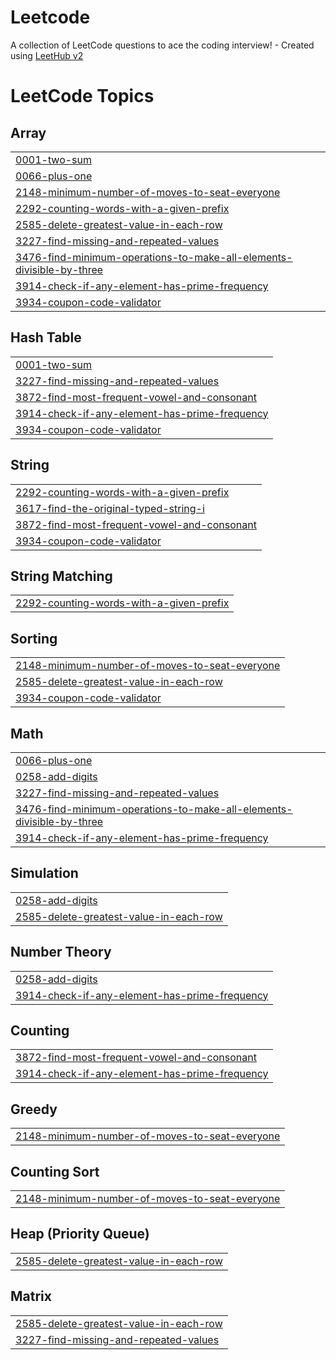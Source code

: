 # Leetcode
A collection of LeetCode questions to ace the coding interview! - Created using [LeetHub v2](https://github.com/arunbhardwaj/LeetHub-2.0)

<!---LeetCode Topics Start-->
# LeetCode Topics
## Array
|  |
| ------- |
| [0001-two-sum](https://github.com/jeejocj/Leetcode/tree/master/0001-two-sum) |
| [0066-plus-one](https://github.com/jeejocj/Leetcode/tree/master/0066-plus-one) |
| [2148-minimum-number-of-moves-to-seat-everyone](https://github.com/jeejocj/Leetcode/tree/master/2148-minimum-number-of-moves-to-seat-everyone) |
| [2292-counting-words-with-a-given-prefix](https://github.com/jeejocj/Leetcode/tree/master/2292-counting-words-with-a-given-prefix) |
| [2585-delete-greatest-value-in-each-row](https://github.com/jeejocj/Leetcode/tree/master/2585-delete-greatest-value-in-each-row) |
| [3227-find-missing-and-repeated-values](https://github.com/jeejocj/Leetcode/tree/master/3227-find-missing-and-repeated-values) |
| [3476-find-minimum-operations-to-make-all-elements-divisible-by-three](https://github.com/jeejocj/Leetcode/tree/master/3476-find-minimum-operations-to-make-all-elements-divisible-by-three) |
| [3914-check-if-any-element-has-prime-frequency](https://github.com/jeejocj/Leetcode/tree/master/3914-check-if-any-element-has-prime-frequency) |
| [3934-coupon-code-validator](https://github.com/jeejocj/Leetcode/tree/master/3934-coupon-code-validator) |
## Hash Table
|  |
| ------- |
| [0001-two-sum](https://github.com/jeejocj/Leetcode/tree/master/0001-two-sum) |
| [3227-find-missing-and-repeated-values](https://github.com/jeejocj/Leetcode/tree/master/3227-find-missing-and-repeated-values) |
| [3872-find-most-frequent-vowel-and-consonant](https://github.com/jeejocj/Leetcode/tree/master/3872-find-most-frequent-vowel-and-consonant) |
| [3914-check-if-any-element-has-prime-frequency](https://github.com/jeejocj/Leetcode/tree/master/3914-check-if-any-element-has-prime-frequency) |
| [3934-coupon-code-validator](https://github.com/jeejocj/Leetcode/tree/master/3934-coupon-code-validator) |
## String
|  |
| ------- |
| [2292-counting-words-with-a-given-prefix](https://github.com/jeejocj/Leetcode/tree/master/2292-counting-words-with-a-given-prefix) |
| [3617-find-the-original-typed-string-i](https://github.com/jeejocj/Leetcode/tree/master/3617-find-the-original-typed-string-i) |
| [3872-find-most-frequent-vowel-and-consonant](https://github.com/jeejocj/Leetcode/tree/master/3872-find-most-frequent-vowel-and-consonant) |
| [3934-coupon-code-validator](https://github.com/jeejocj/Leetcode/tree/master/3934-coupon-code-validator) |
## String Matching
|  |
| ------- |
| [2292-counting-words-with-a-given-prefix](https://github.com/jeejocj/Leetcode/tree/master/2292-counting-words-with-a-given-prefix) |
## Sorting
|  |
| ------- |
| [2148-minimum-number-of-moves-to-seat-everyone](https://github.com/jeejocj/Leetcode/tree/master/2148-minimum-number-of-moves-to-seat-everyone) |
| [2585-delete-greatest-value-in-each-row](https://github.com/jeejocj/Leetcode/tree/master/2585-delete-greatest-value-in-each-row) |
| [3934-coupon-code-validator](https://github.com/jeejocj/Leetcode/tree/master/3934-coupon-code-validator) |
## Math
|  |
| ------- |
| [0066-plus-one](https://github.com/jeejocj/Leetcode/tree/master/0066-plus-one) |
| [0258-add-digits](https://github.com/jeejocj/Leetcode/tree/master/0258-add-digits) |
| [3227-find-missing-and-repeated-values](https://github.com/jeejocj/Leetcode/tree/master/3227-find-missing-and-repeated-values) |
| [3476-find-minimum-operations-to-make-all-elements-divisible-by-three](https://github.com/jeejocj/Leetcode/tree/master/3476-find-minimum-operations-to-make-all-elements-divisible-by-three) |
| [3914-check-if-any-element-has-prime-frequency](https://github.com/jeejocj/Leetcode/tree/master/3914-check-if-any-element-has-prime-frequency) |
## Simulation
|  |
| ------- |
| [0258-add-digits](https://github.com/jeejocj/Leetcode/tree/master/0258-add-digits) |
| [2585-delete-greatest-value-in-each-row](https://github.com/jeejocj/Leetcode/tree/master/2585-delete-greatest-value-in-each-row) |
## Number Theory
|  |
| ------- |
| [0258-add-digits](https://github.com/jeejocj/Leetcode/tree/master/0258-add-digits) |
| [3914-check-if-any-element-has-prime-frequency](https://github.com/jeejocj/Leetcode/tree/master/3914-check-if-any-element-has-prime-frequency) |
## Counting
|  |
| ------- |
| [3872-find-most-frequent-vowel-and-consonant](https://github.com/jeejocj/Leetcode/tree/master/3872-find-most-frequent-vowel-and-consonant) |
| [3914-check-if-any-element-has-prime-frequency](https://github.com/jeejocj/Leetcode/tree/master/3914-check-if-any-element-has-prime-frequency) |
## Greedy
|  |
| ------- |
| [2148-minimum-number-of-moves-to-seat-everyone](https://github.com/jeejocj/Leetcode/tree/master/2148-minimum-number-of-moves-to-seat-everyone) |
## Counting Sort
|  |
| ------- |
| [2148-minimum-number-of-moves-to-seat-everyone](https://github.com/jeejocj/Leetcode/tree/master/2148-minimum-number-of-moves-to-seat-everyone) |
## Heap (Priority Queue)
|  |
| ------- |
| [2585-delete-greatest-value-in-each-row](https://github.com/jeejocj/Leetcode/tree/master/2585-delete-greatest-value-in-each-row) |
## Matrix
|  |
| ------- |
| [2585-delete-greatest-value-in-each-row](https://github.com/jeejocj/Leetcode/tree/master/2585-delete-greatest-value-in-each-row) |
| [3227-find-missing-and-repeated-values](https://github.com/jeejocj/Leetcode/tree/master/3227-find-missing-and-repeated-values) |
<!---LeetCode Topics End-->